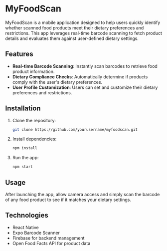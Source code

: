 # MyFoodScan

MyFoodScan is a mobile application designed to help users quickly identify whether scanned food products meet their dietary preferences and restrictions. This app leverages real-time barcode scanning to fetch product details and evaluates them against user-defined dietary settings.

## Features

- **Real-time Barcode Scanning**: Instantly scan barcodes to retrieve food product information.
- **Dietary Compliance Checks**: Automatically determine if products comply with the user's dietary preferences.
- **User Profile Customization**: Users can set and customize their dietary preferences and restrictions.

## Installation

1. Clone the repository:
   ```bash
   git clone https://github.com/yourusername/myfoodscan.git
   ```
   
2. Install dependencies:
    ```bash
    npm install
    ```

3. Run the app:
    ```bash
    npm start
    ```
    
## Usage

After launching the app, allow camera access and simply scan the barcode of any food product to see if it matches your dietary settings.

## Technologies
   - React Native
   - Expo Barcode Scanner
   - Firebase for backend management
   - Open Food Facts API for product data

